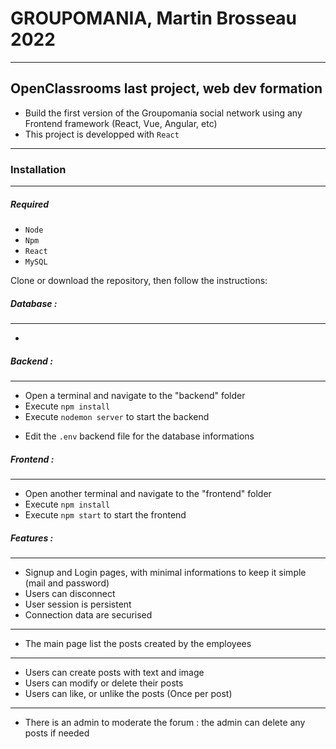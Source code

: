 # GROUPOMANIA, Martin Brosseau 2022

---

## OpenClassrooms last project, web dev formation

- Build the first version of the Groupomania social network using any Frontend framework (React, Vue, Angular, etc)
- This project is developped with `React`

---

### Installation

---

##### Required

- `Node`
- `Npm`
- `React`
- `MySQL`

Clone or download the repository, then follow the instructions:

##### Database :

---

-

##### Backend :

---

- Open a terminal and navigate to the "backend" folder
- Execute `npm install`
- Execute `nodemon server` to start the backend

* Edit the `.env` backend file for the database informations

##### Frontend :

---

- Open another terminal and navigate to the "frontend" folder
- Execute `npm install`
- Execute `npm start` to start the frontend

##### Features :

---

- Signup and Login pages, with minimal informations to keep it simple (mail and password)
- Users can disconnect
- User session is persistent
- Connection data are securised

---

- The main page list the posts created by the employees

---

- Users can create posts with text and image
- Users can modify or delete their posts
- Users can like, or unlike the posts (Once per post)

---

- There is an admin to moderate the forum : the admin can delete any posts if needed
